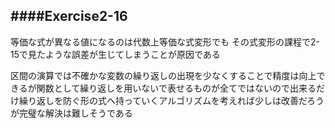 ####Exercise2-16
---
等価な式が異なる値になるのは代数上等価な式変形でも
その式変形の課程で2-15で見たような誤差が生じてしまうことが原因である

区間の演算では不確かな変数の繰り返しの出現を少なくすることで精度は向上できるが関数として繰り返しを用いないで表せるものが全てではないので出来るだけ繰り返しを防ぐ形の式へ持っていくアルゴリズムを考えれば少しは改善だろうが完璧な解決は難しそうである

